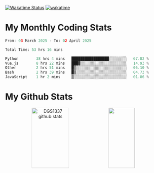 [![Wakatime Status](https://github.com/noopurphalak/noopurphalak/workflows/wakatime-status-update/badge.svg)](https://github.com/noopurphalak/noopurphalak/actions/workflows/main.yml)
[![wakatime](https://wakatime.com/badge/user/80ace140-ef40-4fdd-b8ed-f3be3d2e1aea.svg)](https://wakatime.com/@80ace140-ef40-4fdd-b8ed-f3be3d2e1aea)

# My Monthly Coding Stats

<!--START_SECTION:waka-->

```python
From: 03 March 2025 - To: 02 April 2025

Total Time: 53 hrs 16 mins

Python        38 hrs 4 mins   █████████████████░░░░░░░░   67.82 %
Vue.js        8 hrs 22 mins   ███▓░░░░░░░░░░░░░░░░░░░░░   14.93 %
Other         2 hrs 51 mins   █▒░░░░░░░░░░░░░░░░░░░░░░░   05.10 %
Bash          2 hrs 39 mins   █▒░░░░░░░░░░░░░░░░░░░░░░░   04.73 %
JavaScript    1 hr 2 mins     ▒░░░░░░░░░░░░░░░░░░░░░░░░   01.86 %
```

<!--END_SECTION:waka-->

# My Github Stats
<div style="text-align: center;">
  <img width="49%" height="195px" src="https://github-readme-stats-sigma-five.vercel.app/api?username=noopurphalak&show_icons=true&count_private=true&hide_border=true&title_color=00FFFF&icon_color=00FFFF&text_color=00FFFF&bg_color=0d1117" alt="DGS1337 github stats" />
  <img width="41%" height="195px" src="https://github-readme-stats-sigma-five.vercel.app/api/top-langs/?username=noopurphalak&layout=compact&hide_border=true&title_color=00FFFF&text_color=00FFFF&bg_color=0d1117" />
</div>
